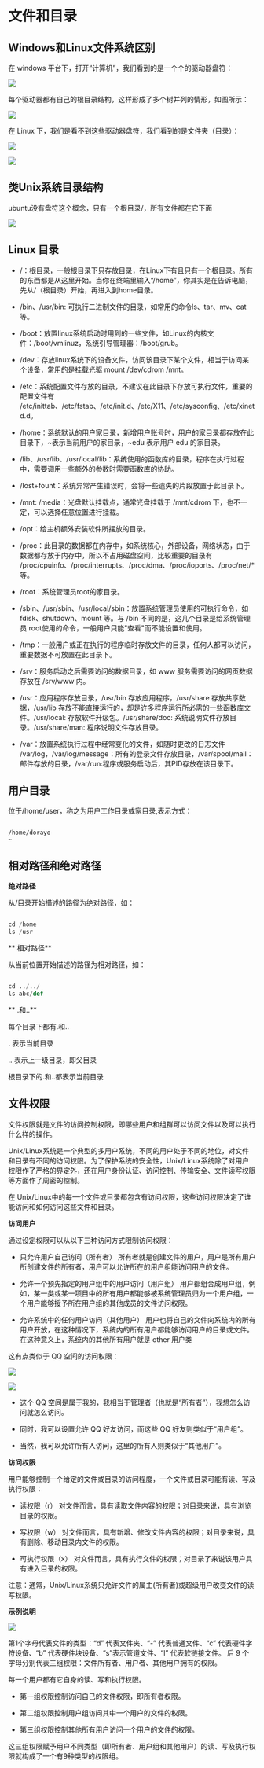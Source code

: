 # 文件和目录

## Windows和Linux文件系统区别

在 windows 平台下，打开“计算机”，我们看到的是一个个的驱动器盘符：

![](/assets/01-linux基础-21.png)

每个驱动器都有自己的根目录结构，这样形成了多个树并列的情形，如图所示：

![](/assets/01-linux基础-22.png)

在 Linux 下，我们是看不到这些驱动器盘符，我们看到的是文件夹（目录）：

![](/assets/01-linux基础-23.png)

![](/assets/01-linux基础-24.png)

## 类Unix系统目录结构

ubuntu没有盘符这个概念，只有一个根目录/，所有文件都在它下面

![](/assets/01-linux基础-19.png)

## Linux 目录

- /：根目录，一般根目录下只存放目录，在Linux下有且只有一个根目录。所有的东西都是从这里开始。当你在终端里输入“/home”，你其实是在告诉电脑，先从/（根目录）开始，再进入到home目录。

- /bin、/usr/bin: 可执行二进制文件的目录，如常用的命令ls、tar、mv、cat等。

- /boot：放置linux系统启动时用到的一些文件，如Linux的内核文件：/boot/vmlinuz，系统引导管理器：/boot/grub。

- /dev：存放linux系统下的设备文件，访问该目录下某个文件，相当于访问某个设备，常用的是挂载光驱 mount /dev/cdrom /mnt。
- /etc：系统配置文件存放的目录，不建议在此目录下存放可执行文件，重要的配置文件有 /etc/inittab、/etc/fstab、/etc/init.d、/etc/X11、/etc/sysconfig、/etc/xinetd.d。

- /home：系统默认的用户家目录，新增用户账号时，用户的家目录都存放在此目录下，~表示当前用户的家目录，~edu 表示用户 edu 的家目录。

- /lib、/usr/lib、/usr/local/lib：系统使用的函数库的目录，程序在执行过程中，需要调用一些额外的参数时需要函数库的协助。

- /lost+fount：系统异常产生错误时，会将一些遗失的片段放置于此目录下。

- /mnt: /media：光盘默认挂载点，通常光盘挂载于 /mnt/cdrom 下，也不一定，可以选择任意位置进行挂载。

- /opt：给主机额外安装软件所摆放的目录。

- /proc：此目录的数据都在内存中，如系统核心，外部设备，网络状态，由于数据都存放于内存中，所以不占用磁盘空间，比较重要的目录有
 /proc/cpuinfo、/proc/interrupts、/proc/dma、/proc/ioports、/proc/net/* 等。
 
- /root：系统管理员root的家目录。

- /sbin、/usr/sbin、/usr/local/sbin：放置系统管理员使用的可执行命令，如fdisk、shutdown、mount 等。与 /bin 不同的是，这几个目录是给系统管理员 root使用的命令，一般用户只能"查看"而不能设置和使用。

- /tmp：一般用户或正在执行的程序临时存放文件的目录，任何人都可以访问，重要数据不可放置在此目录下。

- /srv：服务启动之后需要访问的数据目录，如 www 服务需要访问的网页数据存放在 /srv/www 内。

- /usr：应用程序存放目录，/usr/bin 存放应用程序，/usr/share 存放共享数据，/usr/lib 存放不能直接运行的，却是许多程序运行所必需的一些函数库文件。/usr/local: 存放软件升级包。/usr/share/doc: 系统说明文件存放目录。/usr/share/man: 程序说明文件存放目录。

- /var：放置系统执行过程中经常变化的文件，如随时更改的日志文件 /var/log，/var/log/message：所有的登录文件存放目录，/var/spool/mail：邮件存放的目录，/var/run:程序或服务启动后，其PID存放在该目录下。

## 用户目录

位于/home/user，称之为用户工作目录或家目录,表示方式：

```

/home/dorayo
~
```

## 相对路径和绝对路径

**绝对路径**

从/目录开始描述的路径为绝对路径，如：

```python

cd /home
ls /usr

```

** 相对路径**

从当前位置开始描述的路径为相对路径，如：

```python

cd ../../
ls abc/def

```

** .和..**

每个目录下都有.和..

. 表示当前目录

.. 表示上一级目录，即父目录

根目录下的.和..都表示当前目录

## 文件权限

文件权限就是文件的访问控制权限，即哪些用户和组群可以访问文件以及可以执行什么样的操作。

Unix/Linux系统是一个典型的多用户系统，不同的用户处于不同的地位，对文件和目录有不同的访问权限。为了保护系统的安全性，Unix/Linux系统除了对用户权限作了严格的界定外，还在用户身份认证、访问控制、传输安全、文件读写权限等方面作了周密的控制。

在 Unix/Linux中的每一个文件或目录都包含有访问权限，这些访问权限决定了谁能访问和如何访问这些文件和目录。

**访问用户**

通过设定权限可以从以下三种访问方式限制访问权限：

  - 只允许用户自己访问（所有者） 所有者就是创建文件的用户，用户是所有用户所创建文件的所有者，用户可以允许所在的用户组能访问用户的文件。

  - 允许一个预先指定的用户组中的用户访问（用户组） 用户都组合成用户组，例如，某一类或某一项目中的所有用户都能够被系统管理员归为一个用户组，一个用户能够授予所在用户组的其他成员的文件访问权限。

  - 允许系统中的任何用户访问（其他用户） 用户也将自己的文件向系统内的所有用户开放，在这种情况下，系统内的所有用户都能够访问用户的目录或文件。在这种意义上，系统内的其他所有用户就是 other 用户类

这有点类似于 QQ 空间的访问权限：

![](/assets/01-linux基础-87.jpg)

![](/assets/Snip20161012_38.png)

- 这个 QQ 空间是属于我的，我相当于管理者（也就是“所有者”），我想怎么访问就怎么访问。

- 同时，我可以设置允许 QQ 好友访问，而这些 QQ 好友则类似于“用户组”。

- 当然，我可以允许所有人访问，这里的所有人则类似于“其他用户”。

**访问权限**

用户能够控制一个给定的文件或目录的访问程度，一个文件或目录可能有读、写及执行权限：

  - 读权限（r） 对文件而言，具有读取文件内容的权限；对目录来说，具有浏览目录的权限。
  
  - 写权限（w） 对文件而言，具有新增、修改文件内容的权限；对目录来说，具有删除、移动目录内文件的权限。
  
  - 可执行权限（x） 对文件而言，具有执行文件的权限；对目录了来说该用户具有进入目录的权限。
  
注意：通常，Unix/Linux系统只允许文件的属主(所有者)或超级用户改变文件的读写权限。

**示例说明**

![](/assets/Snip20161218_23.png)

第1个字母代表文件的类型：“d” 代表文件夹、“-” 代表普通文件、“c” 代表硬件字符设备、“b” 代表硬件块设备、“s”表示管道文件、“l” 代表软链接文件。 后 9 个字母分别代表三组权限：文件所有者、用户者、其他用户拥有的权限。

每一个用户都有它自身的读、写和执行权限。

- 第一组权限控制访问自己的文件权限，即所有者权限。

- 第二组权限控制用户组访问其中一个用户的文件的权限。

- 第三组权限控制其他所有用户访问一个用户的文件的权限。

这三组权限赋予用户不同类型（即所有者、用户组和其他用户）的读、写及执行权限就构成了一个有9种类型的权限组。
